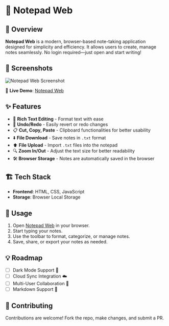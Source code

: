 # 📌 Notepad Web

## 🚀 Overview
**Notepad Web** is a modern, browser-based note-taking application designed for simplicity and efficiency. It allows users to create, manage notes seamlessly. No login required—just open and start writing!
## 📸 Screenshots
![Notepad Web Screenshot](https://i.ibb.co.com/C5swXK9z/screenshot-1741670981620.png)

🔗 **Live Demo**: [Notepad Web](https://notepadweb-novara.netlify.app/)

## ✨ Features
- 📝 **Rich Text Editing** - Format text with ease
- 🔄 **Undo/Redo** - Easily revert or redo changes
- 📋 **Cut, Copy, Paste** - Clipboard functionalities for better usability
- ⬇️ **File Download** - Save notes in `.txt` format
- ⬆️ **File Upload** - Import `.txt` files into the notepad
- 🔍 **Zoom In/Out** - Adjust the text size for better readability
- 🛠 **Browser Storage** - Notes are automatically saved in the browser

## 🏗️ Tech Stack
- **Frontend**: HTML, CSS, JavaScript
- **Storage**: Browser Local Storage

## 🎯 Usage
1. Open [Notepad Web](https://notepadweb-novara.netlify.app/) in your browser.
2. Start typing your notes.
3. Use the toolbar to format, categorize, or manage notes.
4. Save, share, or export your notes as needed.

## 💡 Roadmap
- [ ] Dark Mode Support 🌙
- [ ] Cloud Sync Integration ☁️
- [ ] Multi-User Collaboration 👥
- [ ] Markdown Support 📝

## 🤝 Contributing
Contributions are welcome! Fork the repo, make changes, and submit a PR.
